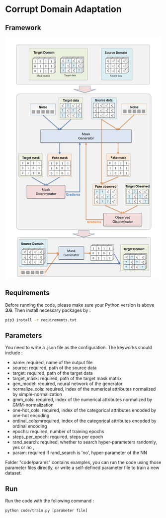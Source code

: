 # Corrupt Domain Adaptation

## Framework
![avatar](https://github.com/ruclty/CorruptAdaptation/blob/master/figs/Framework.jpg)

## Requirements
Before running the code, please make sure your Python version is above **3.6**.
Then install necessary packages by :
```sh
pip3 install -r requirements.txt
```

## Parameters
 You need to write a .json file as the configuration. The keyworks should include :

 - name: required, name of the output file 
 - source: required, path of the source data 
 - target: required, path of the target data 
 - target_mask: required, path of the target mask matrix
 - gen_model: required, neural network of the generator
 - normalize_cols: required, index of the numerical attributes normalized by simple-normalization 
 - gmm_cols: required, index of the numerical attributes normalized by GMM-normalization 
 - one-hot_cols: required, index of the categorical attributes encoded by one-hot encoding 
 - ordinal_cols:mrequired, index of the categorical attributes encoded by ordinal encoding 
 - epochs: required, number of training epochs 
 - steps_per_epoch: required, steps per epoch
 - rand_search: required, whether to search hyper-parameters randomly, yes or no ,
 - param: required if rand_search is 'no', hyper-parameter of the NN  

Folder "code/params" contains examples, you can run the code using those parameter files directly, or write a self-defined parameter file to train a new dataset.

## Run
Run the code with the following command :
```sh
python code/train.py [parameter file]
```
